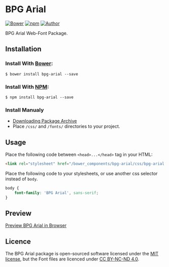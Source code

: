 # BPG Arial

[![Bower](https://img.shields.io/bower/v/bpg-arial.svg)](http://bower.io/search/?q=bpg-arial)
[![npm](https://img.shields.io/npm/v/bpg-arial.svg)](https://www.npmjs.com/package/bpg-arial)
[![Author](https://img.shields.io/badge/Font_Author-Besarion_Gugushvili-blue.svg)](https://github.com/web-fonts/bpg-arial)

BPG Arial Web-Font Package.

## Installation

### Install With [Bower](http://bower.io):

```
$ bower install bpg-arial --save
```

### Install With [NPM](https://www.npmjs.com):

```
$ npm install bpg-arial --save
```

### Install Manualy

* [Downloading Package Archive](https://github.com/web-fonts/bpg-arial/archive/master.zip)
* Place `/css/` and `/fonts/` directories to your project.

## Usage

Place the following code between `<head>...</head>` tag in your HTML:

```html
<link rel="stylesheet" href="/bower_components/bpg-arial/css/bpg-arial.css">
```

Place the following code to your stylesheets, or use another css selector instead of `body`.

```css
body {
    font-family: 'BPG Arial', sans-serif;
}
```

## Preview

[Preview BPG Arial in Browser](http://web-fonts.ge/bpg-arial)

## Licence

The BPG Arial package is open-sourced software licensed under the [MIT license](http://opensource.org/licenses/MIT), but the Font files are licenced under [CC BY-NC-ND 4.0](http://creativecommons.org/licenses/by-nc-nd/4.0/).